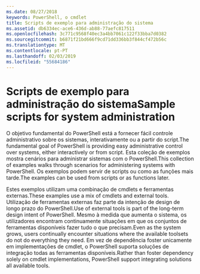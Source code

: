```yaml
---
ms.date: 08/27/2018
keywords: PowerShell, o cmdlet
title: Scripts de exemplo para administração do sistema
ms.assetid: db6334ec-ace6-436d-ab88-77aefc817511
ms.openlocfilehash: 3c771c9568f40ec3a4bb7061c122f33bba7d0382
ms.sourcegitcommit: b6871f21bd666f9cd71dd336bb3f844cf472b56c
ms.translationtype: MT
ms.contentlocale: pt-PT
ms.lasthandoff: 02/03/2019
ms.locfileid: "55684186"
---
```

# <a name="sample-scripts-for-system-administration"></a><span data-ttu-id="98404-103">Scripts de exemplo para administração do sistema</span><span class="sxs-lookup"><span data-stu-id="98404-103">Sample scripts for system administration</span></span>

<span data-ttu-id="98404-104">O objetivo fundamental do PowerShell está a fornecer fácil controle administrativo sobre os sistemas, interativamente ou a partir do script.</span><span class="sxs-lookup"><span data-stu-id="98404-104">The fundamental goal of PowerShell is providing easy administrative control over systems, either interactively or from script.</span></span> <span data-ttu-id="98404-105">Esta coleção de exemplos mostra cenários para administrar sistemas com o PowerShell.</span><span class="sxs-lookup"><span data-stu-id="98404-105">This collection of examples walks through scenarios for administering systems with PowerShell.</span></span> <span data-ttu-id="98404-106">Os exemplos podem servir de scripts ou como as funções mais tarde.</span><span class="sxs-lookup"><span data-stu-id="98404-106">The examples can be used from scripts or as functions later.</span></span>

<span data-ttu-id="98404-107">Estes exemplos utilizam uma combinação de cmdlets e ferramentas externas.</span><span class="sxs-lookup"><span data-stu-id="98404-107">These examples use a mix of cmdlets and external tools.</span></span> <span data-ttu-id="98404-108">Utilização de ferramentas externas faz parte da intenção de design de longo prazo do PowerShell.</span><span class="sxs-lookup"><span data-stu-id="98404-108">Use of external tools is part of the long-term design intent of PowerShell.</span></span> <span data-ttu-id="98404-109">Mesmo à medida que aumenta o sistema, os utilizadores encontram continuamente situações em que os conjuntos de ferramentas disponíveis fazer tudo o que precisam.</span><span class="sxs-lookup"><span data-stu-id="98404-109">Even as the system grows, users continually encounter situations where the available toolsets do not do everything they need.</span></span> <span data-ttu-id="98404-110">Em vez de dependência foster unicamente em implementações de cmdlet, o PowerShell suporta soluções de integração todas as ferramentas disponíveis.</span><span class="sxs-lookup"><span data-stu-id="98404-110">Rather than foster dependency solely on cmdlet implementations, PowerShell support integrating solutions all available tools.</span></span>